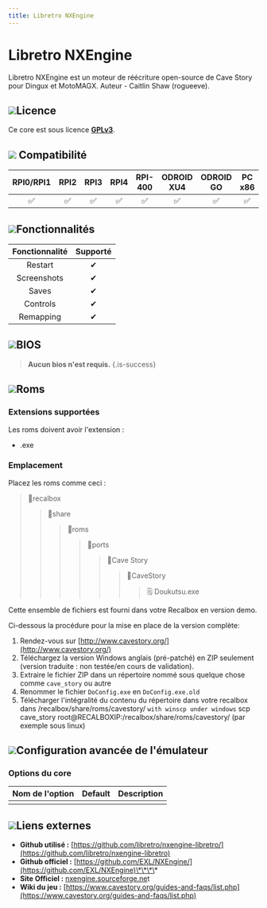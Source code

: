 ```yaml
---
title: Libretro NXEngine
---
```


# Libretro NXEngine

Libretro NXEngine est un moteur de réécriture open-source de Cave Story pour Dingux et MotoMAGX. Auteur - Caitlin Shaw \(rogueeve\).

## ![](/migration-images/emulateurs/ports/cavestory/gerald-g-parchment-background-or-border-5.svg)Licence

Ce core est sous licence [**GPLv3**](https://github.com/gameblabla/nxengine-nspire/blob/master/LICENSE).

## ![](/migration-images/emulateurs/ports/cavestory/compatibility.png) Compatibilité

| RPI0/RPI1 | RPI2 | RPI3 | RPI4 | RPI-400 | ODROID XU4 | ODROID GO | PC x86 | PC X86\_64 |
| :---: | :---: | :---: | :---: | :---: | :---: | :---: | :---: | :---: |
| ✅ | ✅ | ✅ | ✅ | ✅ | ✅ | ✅ | ✅ | ✅ |

## ![](/migration-images/emulateurs/ports/cavestory/cogwheel-145804_640.png)Fonctionnalités

| Fonctionnalité | Supporté |
| :---: | :---: |
| Restart | ✔ |
| Screenshots | ✔ |
| Saves | ✔ |
| Controls | ✔ |
| Remapping | ✔ |

## ![](/migration-images/emulateurs/ports/cavestory/tqfp32.svg)BIOS


>**Aucun bios n'est requis.**
{.is-success}

## ![](/migration-images/emulateurs/ports/cavestory/rom-30098_640.png)**Roms**

### **Extensions supportées**

Les roms doivent avoir l'extension :

* .exe

### **Emplacement**

Placez les roms comme ceci : 

> 📁recalbox
>
> > 📁share
> >
> > > 📁roms
> > >
> > > > 📁ports
> > > >
> > > > > 📁Cave Story
> > > > >
> > > > > > 📁CaveStory
> > > > > >
> > > > > > > 🗒 Doukutsu.exe

Cette ensemble de fichiers est fourni dans votre Recalbox en version demo.

Ci-dessous la procédure pour la mise en place de la version complète:

1. Rendez-vous sur [http://www.cavestory.org/](http://www.cavestory.org/)
2. Téléchargez la version Windows anglais \(pré-patché\) en ZIP seulement \(version traduite : non testée/en cours de validation\).
3. Extraire le fichier ZIP dans un répertoire nommé sous quelque chose comme `cave_story` ou autre
4. Renommer le fichier `DoConfig.exe` en `DoConfig.exe.old`
5. Télécharger l'intégralité du contenu du répertoire dans votre recalbox dans /recalbox/share/roms/cavestory/  `with winscp under windows` scp cave\_story root@RECALBOXIP:/recalbox/share/roms/cavestory/ \(par exemple sous linux\)

## ![](/migration-images/emulateurs/ports/cavestory/hammer-28636_640.png)Configuration avancée de l'émulateur

### Options du core <a id="options-du-core"></a>

| Nom de l'option | Default | Description |
| :---: | :---: | :---: |
|  |  |  |

## ![](/migration-images/emulateurs/ports/cavestory/kisspng-web-development-world-wide-web-computer-icons-webs-world-wide-web-icon-png-5ab05c24477216.4540070115215073642927.png)**Liens externes**

* **Github utilisé :** [https://github.com/libretro/nxengine-libretro/](https://github.com/libretro/nxengine-libretro)
* **Github officiel :** [https://github.com/EXL/NXEngine/](https://github.com/EXL/NXEngine)\*\*\*\*
* **Site Officiel :** [nxengine.sourceforge.ne](http://nxengine.sourceforge.net/)t
* **Wiki du jeu :** [https://www.cavestory.org/guides-and-faqs/list.php](https://www.cavestory.org/guides-and-faqs/list.php)

